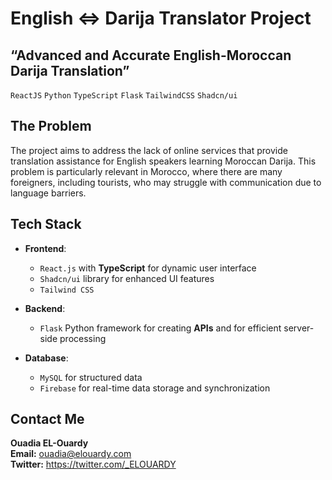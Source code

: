 # English ⇔ Darija Translator Project

## “Advanced and Accurate English-Moroccan Darija Translation”

`ReactJS`
`Python`
`TypeScript`
`Flask`
`TailwindCSS`
`Shadcn/ui`

## The Problem

The project aims to address the lack of online services that provide translation assistance for English speakers learning Moroccan Darija. This problem is particularly relevant in Morocco, where there are many foreigners, including tourists, who may struggle with communication due to language barriers.

## Tech Stack

- **Frontend**:

  - `React.js` with **TypeScript** for dynamic user interface
  - `Shadcn/ui` library for enhanced UI features
  - `Tailwind CSS`

- **Backend**:

  - `Flask` Python framework for creating **APIs** and for efficient server-side processing

- **Database**:
  - `MySQL` for structured data
  - `Firebase` for real-time data storage and synchronization

## Contact Me

**Ouadia EL-Ouardy** \
**Email:** ouadia@elouardy.com \
**Twitter:** https://twitter.com/_ELOUARDY
